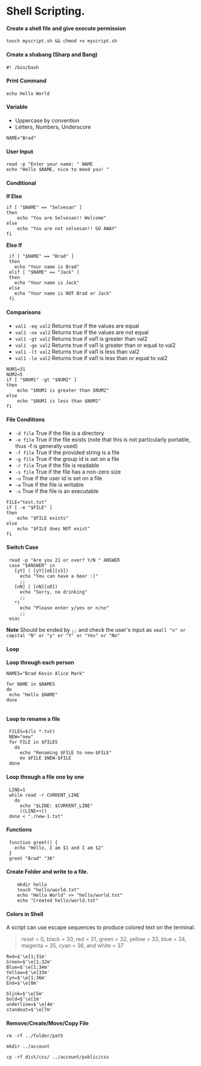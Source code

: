 # Shell Scripting.

#### Create a shell file and give execute permission

```
touch myscript.sh && chmod +x myscript.sh
```


#### Create a shabang (Sharp and Bang)

```
#! /bin/bash

```


#### Print Command
```
echo Hello World
```

#### Variable
* Uppercase by convention
* Letters, Numbers, Underscore

```
NAME="Brad"
```

#### User Input

```
read -p "Enter your name: " NAME
echo "Hello $NAME, nice to meed you! "
```

#### Conditional

**If Else**
```
if [ "$NAME" == "Selvesan" ]
then
    echo "You are Selvesan!! Welcome"
else
    echo "You are not selvesan!! GO AWAY"
fi
```

**Else If**

```
 if [ "$NAME" == "Brad" ]
 then
   echo "Your name is Brad"
 elif [ "$NAME" == "Jack" ]
 then
   echo "Your name is Jack"
 else
   echo "Your name is NOT Brad or Jack"
 fi

```


#### Comparisons
* `val1 -eq val2` Returns true if the values are equal
* `val1 -ne val2` Returns true if the values are not equal
* `val1 -gt val2` Returns true if val1 is greater than val2
* `val1 -ge val2` Returns true if val1 is greater than or equal to val2
* `val1 -lt val2` Returns true if val1 is less than val2
* `val1 -le val2` Returns true if val1 is less than or equal to val2

```
NUM1=31
NUM2=5
if [ "$NUM1" -gt "$NUM2" ]
then
    echo "$NUM1 is greater than $NUM2"
else
    echo "$NUM1 is less than $NUM2"
fi
```


#### File Conditions

* `-d file`   True if the file is a directory
*  `-e file`   True if the file exists (note that this is not particularly portable, thus -f is generally used)
*  `-f file`   True if the provided string is a file
*  `-g file`   True if the group id is set on a file
*  `-r file`   True if the file is readable
*  `-s file`   True if the file has a non-zero size
*  `-u`    True if the user id is set on a file
*  `-w`    True if the file is writable
*  `-x`    True if the file is an executable

```
FILE="test.txt"
if [ -e "$FILE" ]
then
    echo "$FILE exists"
else
    echo "$FILE does NOT exist"
fi

```



#### Switch Case

```
 read -p "Are you 21 or over? Y/N " ANSWER
 case "$ANSWER" in 
   [yY] | [yY][eE][sS])
     echo "You can have a beer :)"
     ;;
   [nN] | [nN][oO])
     echo "Sorry, no drinking"
     ;;
   *)
     echo "Please enter y/yes or n/no"
     ;;
 esac
```
**Note** Should be ended by `;;` and check the user's input as `small "n" or capital "N" or "y" or "Y" or "Yes" or "No"`


#### Loop
**Loop through each person**
```
NAMES="Brad Kevin Alice Mark"

for NAME in $NAMES
do
 echo "Hello $NAME"
done
 
```

#### Loop to rename a file

```
 FILES=$(ls *.txt)
 NEW="new"
 for FILE in $FILES
   do
     echo "Renaming $FILE to new-$FILE"
     mv $FILE $NEW-$FILE
 done
```

#### Loop through a file one by one

```
 LINE=1
 while read -r CURRENT_LINE
   do
     echo "$LINE: $CURRENT_LINE"
     ((LINE++))
 done < "./new-1.txt"
```


#### Functions

```
 function greet() {
   echo "Hello, I am $1 and I am $2"
 }
 greet "Brad" "36"
```

#### Create Folder and write to a file.
```
    mkdir hello
    touch "hello/world.txt"
    echo "Hello World" >> "hello/world.txt"
    echo "Created hello/world.txt"
```

#### Colors in Shell
A script can use escape sequences to produce colored text on the terminal.

> reset = 0, black = 30, red = 31, green = 32, yellow = 33, blue = 34, magenta = 35, cyan = 36, and white = 37

```
Red=$'\e[1;31m'
Green=$'\e[1;32m'
Blue=$'\e[1;34m'
Yellow=$'\e[33m'
Cyn=$'\e[1;36m'
End=$'\e[0m'

blink=$'\e[5m'
bold=$'\e[1m'
underline=$'\e[4m'
standout=$'\e[7m'
```

#### Remove/Create/Move/Copy File

```
rm -rf ../folder/path
```

```
mkdir ../account
```



```
cp -rf dist/css/ ../account/public/css
```